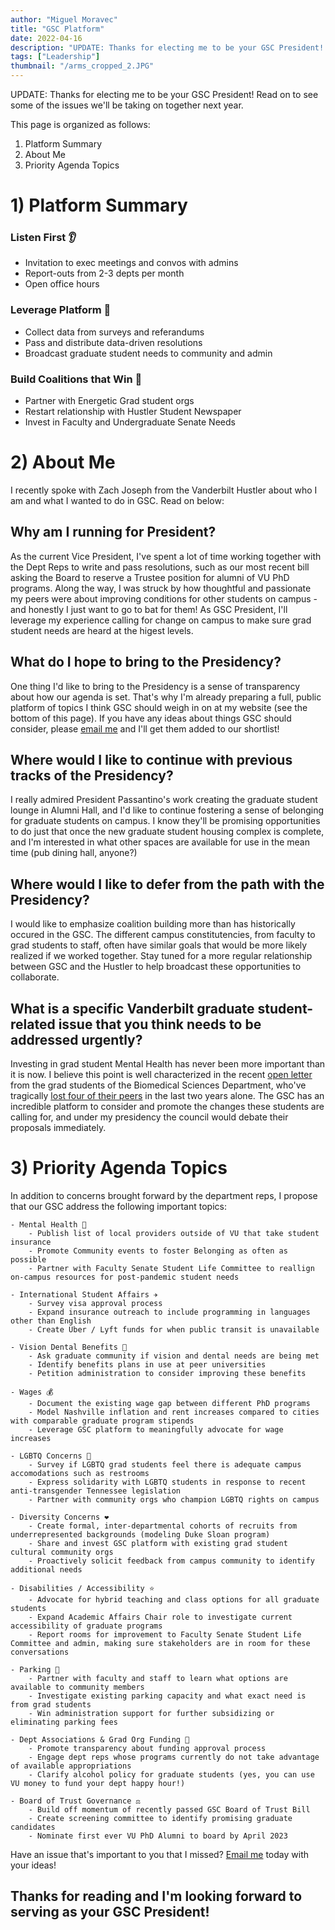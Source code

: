 ```yaml
---
author: "Miguel Moravec"
title: "GSC Platform"
date: 2022-04-16
description: "UPDATE: Thanks for electing me to be your GSC President! See my full platform here"
tags: ["Leadership"] 
thumbnail: "/arms_cropped_2.JPG"
---
```


UPDATE: Thanks for electing me to be your GSC President! Read on to see some of the issues we'll be taking on together next year.

This page is organized as follows:

1) Platform Summary
2) About Me
3) Priority Agenda Topics

# 1) Platform Summary

### Listen First 👂

-	Invitation to exec meetings and convos with admins
-	Report-outs from 2-3 depts per month
-	Open office hours

### Leverage Platform 💪

-	Collect data from surveys and referandums
-	Pass and distribute data-driven resolutions
-	Broadcast graduate student needs to community and admin

### Build Coalitions that Win 📣

-	Partner with Energetic Grad student orgs
-	Restart relationship with Hustler Student Newspaper
-	Invest in Faculty and Undergraduate Senate Needs

# 2) About Me

I recently spoke with Zach Joseph from the Vanderbilt Hustler about who I am and what I wanted to do in GSC. Read on below:

## Why am I running for President?

As the current Vice President, I've spent a lot of time working together with the Dept Reps to write and pass resolutions, such as our most recent bill asking the Board to reserve a Trustee position for alumni of VU PhD programs. Along the way, I was struck by how thoughtful and passionate my peers were about improving conditions for other students on campus - and honestly I just want to go to bat for them! As GSC President, I'll leverage my experience calling for change on campus to make sure grad student needs are heard at the higest levels. 

## What do I hope to bring to the Presidency?

One thing I'd like to bring to the Presidency is a sense of transparency about how our agenda is set. That's why I'm already preparing a full, public platform of topics I think GSC should weigh in on at my website (see the bottom of this page). If you have any ideas about things GSC should consider, please [email me](mailto:miguel.moravec@vanderbilt.edu) and I'll get them added to our shortlist!

## Where would I like to continue with previous tracks of the Presidency?

I really admired President Passantino's work creating the graduate student lounge in Alumni Hall, and I'd like to continue fostering a sense of belonging for graduate students on campus. I know they'll be promising opportunities to do just that once the new graduate student housing complex is complete, and I'm interested in what other spaces are available for use in the mean time (pub dining hall, anyone?)

## Where would I like to defer from the path with the Presidency?

I would like to emphasize coalition building more than has historically occured in the GSC. The different campus constitutencies, from faculty to grad students to staff, often have similar goals that would be more likely realized if we worked together. Stay tuned for a more regular relationship between GSC and the Hustler to help broadcast these opportunities to collaborate.

## What is a specific Vanderbilt graduate student-related issue that you think needs to be addressed urgently?

Investing in grad student Mental Health has never been more important than it is now. I believe this point is well characterized in the recent [open letter](https://docs.google.com/forms/d/e/1FAIpQLScWlhairC-UAsnvCUnaYHKuZP5KhdbVnTEf8PmJ2xmeiv_06w/viewform) from the grad students of the Biomedical Sciences Department, who've tragically [lost four of their peers](https://tennesseelookout.com/2022/02/21/suicides-at-vanderbilt-highlight-demand-for-mental-health-services/) in the last two years alone. The GSC has an incredible platform to consider and promote the changes these students are calling for, and under my presidency the council would debate their proposals immediately.

# 3) Priority Agenda Topics 

In addition to concerns brought forward by the department reps, I propose that our GSC address the following important topics:

	- Mental Health 🧠
		- Publish list of local providers outside of VU that take student insurance
		- Promote Community events to foster Belonging as often as possible
		- Partner with Faculty Senate Student Life Committee to reallign on-campus resources for post-pandemic student needs
		
	- International Student Affairs ✈️
		- Survey visa approval process
		- Expand insurance outreach to include programming in languages other than English
		- Create Uber / Lyft funds for when public transit is unavailable
		
	- Vision Dental Benefits 🦷
		- Ask graduate community if vision and dental needs are being met
		- Identify benefits plans in use at peer universities
		- Petition administration to consider improving these benefits	
		
	- Wages 💰
		- Document the existing wage gap between different PhD programs
		- Model Nashville inflation and rent increases compared to cities with comparable graduate program stipends
		- Leverage GSC platform to meaningfully advocate for wage increases

	- LGBTQ Concerns 🌈
		- Survey if LGBTQ grad students feel there is adequate campus accomodations such as restrooms
		- Express solidarity with LGBTQ students in response to recent anti-transgender Tennessee legislation 
		- Partner with community orgs who champion LGBTQ rights on campus
		
	- Diversity Concerns ❤️
		- Create formal, inter-departmental cohorts of recruits from underrepresented backgrounds (modeling Duke Sloan program)
		- Share and invest GSC platform with existing grad student cultural community orgs
		- Proactively solicit feedback from campus community to identify additional needs
		
	- Disabilities / Accessibility ⭐
		- Advocate for hybrid teaching and class options for all graduate students
		- Expand Academic Affairs Chair role to investigate current accessibility of graduate programs	
		- Report rooms for improvement to Faculty Senate Student Life Committee and admin, making sure stakeholders are in room for these conversations
		
	- Parking 🚗
		- Partner with faculty and staff to learn what options are available to community members
		- Investigate existing parking capacity and what exact need is from grad students
		- Win administration support for further subsidizing or eliminating parking fees
		
	- Dept Associations & Grad Org Funding 💸
		- Promote transparency about funding approval process
		- Engage dept reps whose programs currently do not take advantage of available appropriations
		- Clarify alcohol policy for graduate students (yes, you can use VU money to fund your dept happy hour!)
		
    - Board of Trust Governance ‎‍⚖️
		- Build off momentum of recently passed GSC Board of Trust Bill
		- Create screening committee to identify promising graduate candidates
		- Nominate first ever VU PhD Alumni to board by April 2023
		
	
Have an issue that's important to you that I missed?
[Email me](mailto:miguel.moravec@vanderbilt.edu) today with your ideas!

## Thanks for reading and I'm looking forward to serving as your GSC President!
